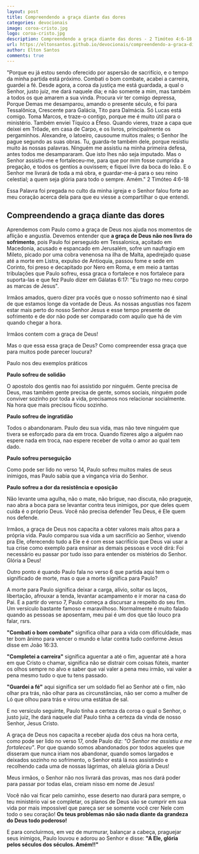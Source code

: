 ```yaml
---
layout: post
title: Compreendendo a graça diante das dores
categories: devocionais
image: coroa-cristo.jpg
logo: coroa-cristo.jpg
description: Compreendendo a graça diante das dores - 2 Timóteo 4:6-18
url: https://eltonsantos.github.io/devocionais/compreendendo-a-graca-diante-das-dores/
author: Elton Santos
comments: true
---
```


"Porque eu já estou sendo oferecido por aspersão de sacrifício, e o tempo da minha partida está próximo.
Combati o bom combate, acabei a carreira, guardei a fé.
Desde agora, a coroa da justiça me está guardada, a qual o Senhor, justo juiz, me dará naquele dia; e não somente a mim, mas também a todos os que amarem a sua vinda.
Procura vir ter comigo depressa,
Porque Demas me desamparou, amando o presente século, e foi para Tessalônica, Crescente para Galácia, Tito para Dalmácia.
Só Lucas está comigo. Toma Marcos, e traze-o contigo, porque me é muito útil para o ministério.
Também enviei Tíquico a Éfeso.
Quando vieres, traze a capa que deixei em Trôade, em casa de Carpo, e os livros, principalmente os pergaminhos.
Alexandre, o latoeiro, causoume muitos males; o Senhor lhe pague segundo as suas obras.
Tu, guarda-te também dele, porque resistiu muito às nossas palavras.
Ninguém me assistiu na minha primeira defesa, antes todos me desampararam. Que isto lhes não seja imputado.
Mas o Senhor assistiu-me e fortaleceu-me, para que por mim fosse cumprida a pregação, e todos os gentios a ouvissem; e fiquei livre da boca do leão.
E o Senhor me livrará de toda a má obra, e guardar-me-á para o seu reino celestial; a quem seja glória para todo o sempre. Amém."
2 Timóteo 4:6-18

Essa Palavra foi pregada no culto da minha igreja e o Senhor falou forte ao meu coração acerca dela para que eu viesse a compartilhar o que entendi.

## Compreendendo a graça diante das dores

<p class="intro"><span class="dropcap">A</span>prendemos com Paulo como a graça de Deus nos ajuda nos momentos de aflição e angustia. Devemos entender que <b class="red">a graça de Deus não nos livra do sofrimento</b>, pois Paulo foi perseguido em Tessalonica, açoitado em Macedonia, acusado e espancado em Jerusalém, sofre um naufragio em Mileto, picado por uma cobra venenosa na ilha de Malta, apedrejado quase até a morte em Listra, expulso de Antioquia, passou fome e sede em Corinto, foi preso e decapitado por Nero em Roma, e em meio a tantas tribulações que Paulo sofreu, essa graca o fortalece e nos fortalece para suporta-las e que fez Paulo dizer em Gálatas 6:17: "Eu trago no meu corpo as marcas de Jesus".</p>

Irmãos amados, quero dizer pra vocês que o nosso sofrimento nao é sinal de que estamos longe da vontade de Deus. As nossas angustias nos fazem estar mais perto do nosso Senhor Jesus e esse tempo presente de sofrimento e de dor não pode ser comparado com aquilo que há de vim quando chegar a hora.

Irmãos contem com a graça de Deus!

Mas o que essa essa graça de Deus? Como compreender essa graça que para muitos pode parecer loucura?

Paulo nos deu exemplos práticos

**Paulo sofreu de solidão**

O apostolo dos gentis nao foi assistido por ninguém. Gente precisa de Deus, mas também gente precisa de gente, somos sociais, ninguém pode conviver sozinho por toda a vida, precisamos nos relacionar socialmente. Na hora que mais precisou ficou sozinho.

**Paulo sofreu de ingratidão**

Todos o abandonaram. Paulo deu sua vida, mas não teve ninguém que tivera se esforçado para da em troca. Quando fizeres algo a alguém nao espere nada em troca, nao espere receber de volta o amor ao qual tem dado.

**Paulo sofreu perseguição**

Como pode ser lido no verso 14, Paulo sofreu muitos males de seus inimigos, mas Paulo sabia que a vingança viria do Senhor.

**Paulo sofreu a dor da resistência e oposição**

Não levante uma agulha, não o mate, não brigue, nao discuta, não pragueje, nao abra a boca para se levantar contra teus inimigos, por que deles quem cuida é o próprio Deus. Você não precisa defender Teu Deus, é Ele quem nos defende.

Irmãos, a graça de Deus nos capacita a obter valores mais altos para a própria vida.
Paulo comparou sua vida a um sacrifício ao Senhor, vivendo pra Ele, oferecendo tudo a Ele e é com esse sacrifício que Deus vai usar a tua crise como exemplo para ensinar as demais pessoas e você dirá: Foi necessário eu passar por tudo isso para entender os mistérios do Senhor. Glória a Deus!

Outro ponto é quando Paulo fala no verso 6 que partida aqui tem o significado de morte, mas o que a morte significa para Paulo?

A morte para Paulo significa deixar a carga, alívio, soltar os laços, libertação, afrouxar a tenda, levantar acampamento e ir morar na casa do Pai. E a partir do verso 7, Paulo começa a discursar a respeito do seu fim. Um versículo bastante famoso e maravilhoso. Normalmente é muito falado quando as pessoas se aposentam, meu pai é um dos que tão louco pra falar, rsrs.

<b class="red">"Combati o bom combate"</b> significa olhar para a vida com dificuldade, mas ter bom ânimo para vencer o mundo e lutar contra tudo conforme Jesus disse em João 16:33.

<b class="red">"Completei a carreira"</b> significa aguentar a até o fim, aguentar até a hora em que Cristo o chamar, significa não se distrair com coisas fúteis, manter os olhos sempre no alvo e saber que vai valer a pena meu irmão, vai valer a pena mesmo tudo o que tu tens passado.

<b class="red">"Guardei a fé"</b> aqui significa ser um soldado fiel ao Senhor até o fim, não olhar pra trás, não olhar para as circunstâncias, não ser como a mulher de Ló que olhou para trás e virou uma estátua de sal.

E no versículo seguinte, Paulo tinha a certeza da coroa o qual o Senhor, o justo juiz, lhe dará naquele dia! Paulo tinha a certeza da vinda de nosso Senhor, Jesus Cristo.

A graça de Deus nos capacita a receber ajuda dos céus na hora certa, como pode ser lido no verso 17, onde Paulo diz: _"O Senhor me assistiu e me fortaleceu"_. Por que quando somos abandonados por todos aqueles que disseram que nunca iriam nos abandonar, quando somos largados e deixados sozinho no sofrimento, o Senhor está lá nos assistindo e recolhendo cada uma de nossas lágrimas, oh aleluia glória a Deus!

Meus irmãos, o Senhor não nos livrará das provas, mas nos dará poder para passar por todas elas, creiam nisso em nome de Jesus!

Você não vai ficar pelo caminho, esse deserto nao durará para sempre, o teu ministério vai se completar, os planos de Deus vão se cumprir em sua vida por mais impossível que pareça ser se somente você crer Nele com todo o seu coração! <b class="red">Os teus problemas não são nada diante da grandeza do Deus todo poderoso!</b>

E para concluirmos, em vez de murmurar, balançar a cabeça, praguejar seus inimigos, Paulo louvou e adorou ao Senhor e disse: <b class="red">"A Ele, glória pelos séculos dos séculos. Amém!!"</b>